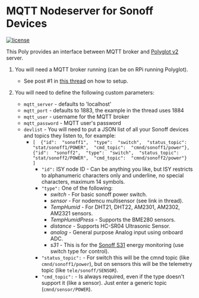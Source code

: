 
# MQTT Nodeserver for Sonoff Devices

[![license](https://img.shields.io/github/license/mashape/apistatus.svg)](https://github.com/exking/udi-mqtt-poly/blob/master/LICENSE)

This Poly provides an interface between MQTT broker and [Polyglot v2](https://github.com/UniversalDevicesInc/polyglot-v2) server.


 1. You will need a MQTT broker running (can be on RPi running Polyglot).
	 -  See post #1 in [this thread](https://forum.universal-devices.com/topic/24538-sonoff) on how to setup.

 2. You will need to define the following custom parameters:
	 - `mqtt_server` - defaults to 'localhost' 
	 - `mqtt_port` - defaults to 1883, the example in the thread uses 1884  
	 - `mqtt_user` - username for the MQTT broker  
	 - `mqtt_password` - MQTT user's password  
	 - `devlist` - You will need to put a JSON list of all your Sonoff devices and topics they listen to, for example:
		- `[  {"id":  "sonoff1",  "type":  "switch",  "status_topic":  "stat/sonoff1/POWER",  "cmd_topic":  "cmnd/sonoff1/power"},  {"id":  "sonoff2",  "type":  "switch",  "status_topic":  "stat/sonoff2/POWER",  "cmd_topic":  "cmnd/sonoff2/power"}  ]`
			- `"id":` ISY node ID - Can be anything you like, but ISY restricts to alphanumeric characters only and underline, no special characters, maximum 14 symbols.
			- `"type":` One of the following:
				- *switch* - For basic sonoff power switch.
				- *sensor* - For nodemcu multisensor (see link in thread).
				- *TempHumid* - For DHT21, DHT22, AM2301, AM2302, AM2321 sensors.
				- *TempHumidPress* - Supports the BME280 sensors.
				- *distance* - Supports HC-SR04 Ultrasonic Sensor.
				- *analog* - General purpose Analog input using onboard ADC.
				- *s31* - This is for the [Sonoff S31](https://www.itead.cc/sonoff-s31.html) energy monitoring (use switch type for control).
			- `"status_topic":` - For switch this will be the cmnd topic (like `cmnd/sonoff1/power`), but on sensors this will be the telemetry topic (like `tele/sonoff/SENSOR`).
			- `"cmd_topic":` - Is always required, even if the type doesn't support it (like a sensor).  Just enter a generic topic (`cmnd/sensor/POWER`).

